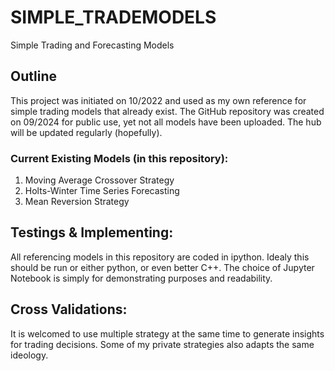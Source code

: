 # SIMPLE_TRADEMODELS
Simple Trading and Forecasting Models
## Outline
This project was initiated on 10/2022 and used as my own reference for simple trading models that already exist. The GitHub repository was created on 09/2024 for public use, yet not all models have been uploaded. The hub will be updated regularly (hopefully).

### Current Existing Models (in this repository):
1. Moving Average Crossover Strategy
2. Holts-Winter Time Series Forecasting
3. Mean Reversion Strategy

## Testings & Implementing:
All referencing models in this repository are coded in ipython. Idealy this should be run or either python, or even better C++.
The choice of Jupyter Notebook is simply for demonstrating purposes and readability.

## Cross Validations:
It is welcomed to use multiple strategy at the same time to generate insights for trading decisions. Some of my private strategies also adapts the same ideology.
